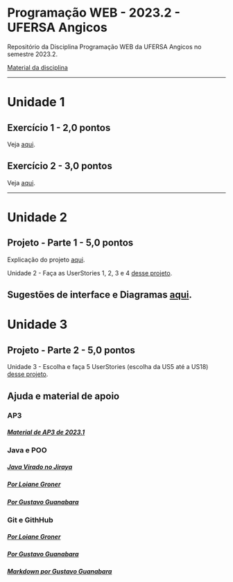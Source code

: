 # Programação WEB - 2023.2 - UFERSA Angicos

Repositório da Disciplina Programação WEB da UFERSA Angicos no semestre 2023.2.

[Material da disciplina](https://drive.google.com/open?id=16I2WfDFZMKDNZGPu1Wq2rl1uceQUZjr6)

---

# Unidade 1

## Exercício 1 - 2,0 pontos

Veja [aqui](u1_exercicio1/).

## Exercício 2 - 3,0 pontos

Veja [aqui](u1_exercicio2/).

---

# Unidade 2

## Projeto - Parte 1 - 5,0 pontos

Explicação do projeto [aqui](#).

Unidade 2 - Faça as UserStories 1, 2, 3 e 4 [desse projeto](https://drive.google.com/open?id=1dYGD7ULD3843EXbuLcf9U2DaAqeZyrVH).

Sugestões de interface e Diagramas [aqui](https://drive.google.com/open?id=1dXUuf0Yk--28OF9fXpEXMhJfkx6tJe3n).
---

# Unidade 3

## Projeto - Parte 2 - 5,0 pontos

Unidade 3 - Escolha e faça 5 UserStories (escolha da US5 até a US18) [desse projeto](https://drive.google.com/open?id=1dYGD7ULD3843EXbuLcf9U2DaAqeZyrVH).

## Ajuda e material de apoio

### AP3

##### [Material de AP3 de 2023.1](https://github.com/ap3ufersa/ap3_2023.1_xicoArruda)

### Java e POO

##### [Java Virado no Jiraya](https://www.youtube.com/playlist?list=PL62G310vn6nFIsOCC0H-C2infYgwm8SWW)

##### [Por Loiane Groner](https://www.youtube.com/playlist?list=PLGxZ4Rq3BOBq0KXHsp5J3PxyFaBIXVs3r)

##### [Por Gustavo Guanabara](https://www.youtube.com/playlist?list=PLHz_AreHm4dkqe2aR0tQK74m8SFe-aGsY)

### Git e GithHub

##### [Por Loiane Groner](https://www.youtube.com/watch?v=UMhskLXJuq4)

##### [Por Gustavo Guanabara](https://www.youtube.com/watch?v=xEKo29OWILE&list=PLHz_AreHm4dm7ZULPAmadvNhH6vk9oNZA)

##### [Markdown por Gustavo Guanabara](/git_github_gguanabara)
